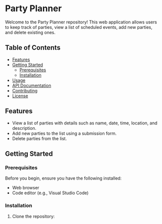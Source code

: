 # Party Planner

Welcome to the Party Planner repository! This web application allows users to keep track of parties, view a list of scheduled events, add new parties, and delete existing ones.

## Table of Contents
- [Features](#features)
- [Getting Started](#getting-started)
  - [Prerequisites](#prerequisites)
  - [Installation](#installation)
- [Usage](#usage)
- [API Documentation](#api-documentation)
- [Contributing](#contributing)
- [License](#license)

## Features

- View a list of parties with details such as name, date, time, location, and description.
- Add new parties to the list using a submission form.
- Delete parties from the list.

## Getting Started

### Prerequisites

Before you begin, ensure you have the following installed:

- Web browser
- Code editor (e.g., Visual Studio Code)

### Installation

1. Clone the repository:

   ```bash
   
